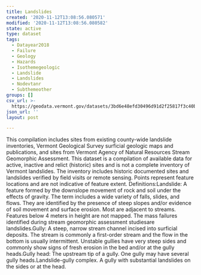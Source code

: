 ```yaml
---
title: Landslides
created: '2020-11-12T13:08:56.080571'
modified: '2020-11-12T13:08:56.080582'
state: active
type: dataset
tags:
  - Datayear2018
  - Failure
  - Geology
  - Hazards
  - Isothemegeologic
  - Landslide
  - Landslides
  - Nodevtanr
  - Subthemeother
groups: []
csv_url: >-
  https://geodata.vermont.gov/datasets/3bd6e48efd30496d91d2f25817f3c40b_186.csv?outSR=%7B%22latestWkid%22%3A32145%2C%22wkid%22%3A32145%7D
json_url: ''
layout: post

---
```

This compilation includes sites from existing county-wide landslide inventories, Vermont Geological Survey surficial geologic maps and publications, and sites from Vermont Agency of Natural Resources Stream Geomorphic Assessment. This dataset is a compilation of available data for active, inactive and relict (historic) sites and is not a complete inventory of Vermont landslides. The inventory includes historic documented sites and landslides verified by field visits or remote sensing. Points represent feature locations and are not indicative of feature extent. Definitions:Landslide: A feature formed by the downslope movement of rock and soil under the effects of gravity. The term includes a wide variety of falls, slides, and flows. They are identified by the presence of steep slopes and/or evidence of soil movement and surface erosion. Most are adjacent to streams. Features below 4 meters in height are not mapped. The mass failures identified during stream geomorphic assessment studiesare landslides.Gully: A steep, narrow stream channel incised into surficial deposits. The stream is commonly a first-order stream and the flow in the bottom is usually intermittent. Unstable gullies have very steep sides and commonly show signs of fresh erosion in the bed and/or at the gully heads.Gully head: The upstream tip of a gully. One gully may have several gully heads.Landslide-gully complex. A gully with substantial landslides on the sides or at the head.
